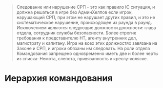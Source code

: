 > 	Следование или нарушение СРП - это как правило IC ситуация, и должна решаться в игре без АдминХелпов если игрок, нарушающий СРП, при этом не нарушает других правил, и это не систематическое нарушение, происходящее из раунда в раунд.
Исключением являются следующие должности должности: глава отдела, сотрудник службы безопасности. Более строгие требования к представителю НТ, агенту внутренних дел, магистрату и капитану. Игра на всех этих должностях завязана на Законе и СРП, и игроки обязаны им следовать.
На роли отдела Командования запрещено одновременно иметь две и более черты из списка:
Немота, слепота, привязанность к креслу-коляске.

# Иерархия командования